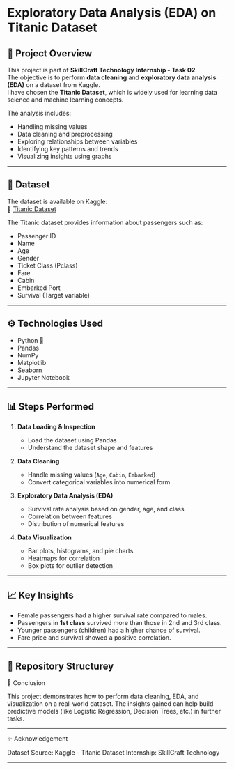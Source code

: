 # Exploratory Data Analysis (EDA) on Titanic Dataset  

## 📌 Project Overview  
This project is part of **SkillCraft Technology Internship - Task 02**.  
The objective is to perform **data cleaning** and **exploratory data analysis (EDA)** on a dataset from Kaggle.  
I have chosen the **Titanic Dataset**, which is widely used for learning data science and machine learning concepts.  

The analysis includes:  
- Handling missing values  
- Data cleaning and preprocessing  
- Exploring relationships between variables  
- Identifying key patterns and trends  
- Visualizing insights using graphs  

---

## 📂 Dataset  
The dataset is available on Kaggle:  
🔗 [Titanic Dataset](https://www.kaggle.com/c/titanic/data)  

The Titanic dataset provides information about passengers such as:  
- Passenger ID  
- Name  
- Age  
- Gender  
- Ticket Class (Pclass)  
- Fare  
- Cabin  
- Embarked Port  
- Survival (Target variable)  

---

## ⚙️ Technologies Used  
- Python 🐍  
- Pandas  
- NumPy  
- Matplotlib  
- Seaborn  
- Jupyter Notebook  

---

## 📊 Steps Performed  
1. **Data Loading & Inspection**  
   - Load the dataset using Pandas  
   - Understand the dataset shape and features  

2. **Data Cleaning**  
   - Handle missing values (`Age`, `Cabin`, `Embarked`)  
   - Convert categorical variables into numerical form  

3. **Exploratory Data Analysis (EDA)**  
   - Survival rate analysis based on gender, age, and class  
   - Correlation between features  
   - Distribution of numerical features  

4. **Data Visualization**  
   - Bar plots, histograms, and pie charts  
   - Heatmaps for correlation  
   - Box plots for outlier detection  

---

## 📈 Key Insights  
- Female passengers had a higher survival rate compared to males.  
- Passengers in **1st class** survived more than those in 2nd and 3rd class.  
- Younger passengers (children) had a higher chance of survival.  
- Fare price and survival showed a positive correlation.  

---

## 📎 Repository Structurey
📌 Conclusion

This project demonstrates how to perform data cleaning, EDA, and visualization on a real-world dataset.
The insights gained can help build predictive models (like Logistic Regression, Decision Trees, etc.) in further tasks.


---

✨ Acknowledgement

Dataset Source: Kaggle - Titanic Dataset
Internship: SkillCraft Technology

---
